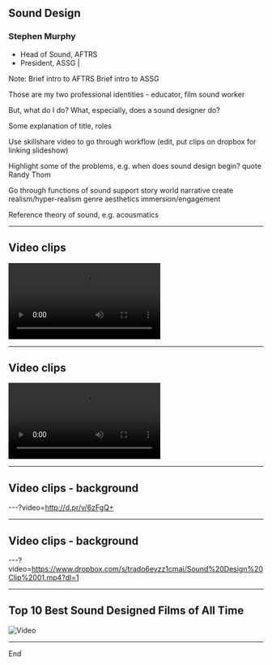 ## Sound Design

### Stephen Murphy

- Head of Sound, AFTRS
- President, ASSG |

Note:
Brief intro to AFTRS
Brief intro to ASSG


Those are my two professional identities - educator, film sound worker

But, what do I do? What, especially, does a sound designer do?

Some explanation of title, roles

Use skillshare video to go through workflow (edit, put clips on dropbox for linking slideshow)

Highlight some of the problems, e.g. when does sound design begin?
quote Randy Thom

Go through functions of sound
support story world
narrative
create realism/hyper-realism
genre
aesthetics
immersion/engagement

Reference theory of sound, e.g. acousmatics

---

## Video clips

![Video](http://d.pr/v/6zFgQ.mp4)

---

## Video clips

![Video](https://www.dropbox.com/s/trado6eyzz1cmai/Sound%20Design%20Clip%2001.mp4?dl=1)

---

## Video clips - background

---?video=http://d.pr/v/6zFgQ+

---

## Video clips - background

---?video=https://www.dropbox.com/s/trado6eyzz1cmai/Sound%20Design%20Clip%2001.mp4?dl=1

---

## Top 10 Best Sound Designed Films of All Time

![Video](https://www.youtube.com/embed/GBrl96hyChc)

---

End